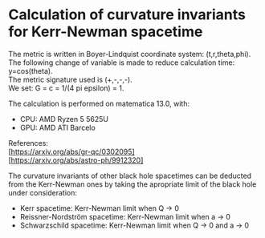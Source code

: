 # Calculation of curvature invariants for Kerr-Newman spacetime

The metric is written in Boyer-Lindquist coordinate system: (t,r,theta,phi). The following change of variable is made to reduce calculation time: y=cos(theta).  
The metric signature used is (+,-,-,-).  
We set: G = c = 1/(4 pi epsilon) = 1.  
  
The calculation is performed on matematica 13.0, with:  

- CPU: AMD Ryzen 5 5625U  
- GPU: AMD ATI Barcelo  
  
References:  
[https://arxiv.org/abs/gr-qc/0302095]  
[https://arxiv.org/abs/astro-ph/9912320]  

The curvature invariants of other black hole spacetimes can be deducted from the Kerr-Newman ones by taking the apropriate limit of the black hole under consideration:  

- Kerr spacetime: Kerr-Newman limit when Q -> 0
- Reissner-Nordström spacetime: Kerr-Newman limit when a -> 0
- Schwarzschild spacetime: Kerr-Newman limit when Q -> 0 and a -> 0  
